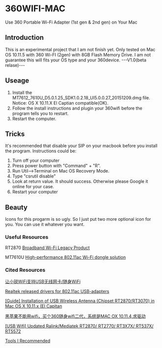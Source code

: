 # 360WIFI-MAC
Use 360 Portable Wi-Fi Adapter (1st gen &amp; 2nd gen) on Your Mac
## Introduction
This is an experimental project that I am not finish yet. Only tested on Mac OS 10.11.5 with 360 Wi-FI (2gen) with 8GB Flash Memory Drive.
I am not guarantee this will fits your OS type and your 360device.
---V1.0(beta relase)---
## Useage
1. Install the MT7612_7610U_D5.0.1.25_SDK1.0.2.18_UI5.0.0.27_20151209.dmg file. Notice: OS X 10.11.X El Captian compatible(OK).
2. Follow the install instructions and plugin your 360wifi before the program tells you to restart.
3. Restart the computer.

## Tricks
It's recommended that disable your SIP on your macbook before you install the program.
Instructions could be:
1. Turn off your computer
2. Press power button with "Command" + "R".
3. Run Util-->Terminal on Mac OS Recovery Mode.
4. Type "csrutil disable"
5. Look at return value. It should success. Otherwise please Google it online for your case.
6. Restart your computer

## Beauty
Icons for this progarm is so ugly.
So I just put two more optional icon for you. 
You can use it whatever you want.
 
### Useful Resources
RT2870
[Broadband Wi-Fi Legacy Product](https://www.mediatek.com/products/broadbandWifi/rt2870)

MT7610U
[High-performance 802.11ac Wi-Fi dongle solution](https://www.mediatek.com/products/broadbandWifi/mt7610u)


### Cited Resources
[让小锐WiFi支持USB无线网卡/随身WiFi](http://www.jianshu.com/p/e52f4b7bfa04)

[Realtek released drivers for 802.11ac USB-adapters](https://www.tonymacx86.com/threads/realtek-released-drivers-for-802-11ac-usb-adapters.106288/)

[[Guide] Installation of USB Wireless Antenna (Chipset RT2870/RT3070) in Mac OS X 10.11.x (El Capitan](https://www.tonymacx86.com/threads/guide-installation-of-usb-wireless-antenna-chipset-rt2870-rt3070-in-mac-os-x-10-11-x-el-capitan.183175/page-2)

[黑苹果不能用wifi，买个360随身wifi二代，系统是MAC OX 10.11.4,求驱动](https://zhidao.baidu.com/question/1962967379729069900.html?si=1&qbpn=1_1&tx=&wtp=wk&word=360wifi+mac%E9%A9%B1%E5%8A%A8&fr=solved&from=qb&ssid=&uid=bd_1425924159_714&pu=sz%40224_240%2Cos%40&step=10&bd_page_type=1&init=middle)

[[USB Wifi] Updated Ralink/Mediatek RT2870/ RT2770/ RT3X7X/ RT537X/ RT5572](http://www.insanelymac.com/forum/topic/299948-usb-wifi-updated-ralinkmediatek-rt2870-rt2770-rt3x7x-rt537x-rt5572/page-8)

[Tools I Recommended](http://www.jianshu.com/p/17ab09b330ba?utm_campaign=maleskine&utm_content=note&utm_medium=pc_all_hots&utm_source=recommendation)

